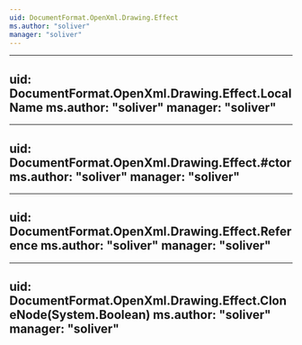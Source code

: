 ```yaml
---
uid: DocumentFormat.OpenXml.Drawing.Effect
ms.author: "soliver"
manager: "soliver"
---
```


---
uid: DocumentFormat.OpenXml.Drawing.Effect.LocalName
ms.author: "soliver"
manager: "soliver"
---

---
uid: DocumentFormat.OpenXml.Drawing.Effect.#ctor
ms.author: "soliver"
manager: "soliver"
---

---
uid: DocumentFormat.OpenXml.Drawing.Effect.Reference
ms.author: "soliver"
manager: "soliver"
---

---
uid: DocumentFormat.OpenXml.Drawing.Effect.CloneNode(System.Boolean)
ms.author: "soliver"
manager: "soliver"
---
